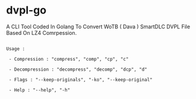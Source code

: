 # dvpl-go
 A CLI Tool Coded In Golang To Convert WoTB ( Dava ) SmartDLC DVPL File Based On LZ4 Comrpession.

```

Usage :

 - Compression : "compress", "comp", "cp", "c"

 - Decompression : "decompress", "decomp", "dcp", "d"

 - Flags : "--keep-originals", "-ko", "--keep-original"

 - Help : "--help", "-h"

```